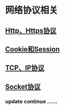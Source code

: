# 网络协议相关

## [Http、Https协议](https://github.com/zexiangzhang/network_protocol/http_https.md)

## [Cookie和Session](https://github.com/zexiangzhang/network_protocol)

## [TCP、IP协议](https://github.com/zexiangzhang/network_protocol)

## [Socket协议](https://github.com/zexiangzhang/network_protocol)

### update continue ......